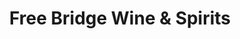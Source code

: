 ---
title: "Free Bridge Wine & Spirits"
url: /phillipsburg/free-bridge-wine-and-spirits/
shop: alcohol
---